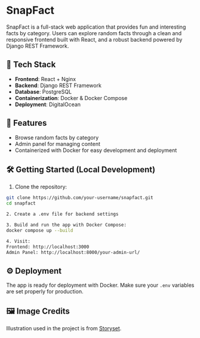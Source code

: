 # SnapFact

SnapFact is a full-stack web application that provides fun and interesting facts by category. Users can explore random facts through a clean and responsive frontend built with React, and a robust backend powered by Django REST Framework.

## 🔧 Tech Stack

- **Frontend**: React + Nginx
- **Backend**: Django REST Framework
- **Database**: PostgreSQL
- **Containerization**: Docker & Docker Compose
- **Deployment**: DigitalOcean

## 🚀 Features

- Browse random facts by category
- Admin panel for managing content
- Containerized with Docker for easy development and deployment

## 🛠️ Getting Started (Local Development)
1. Clone the repository:
```bash
git clone https://github.com/your-username/snapfact.git
cd snapfact

2. Create a .env file for backend settings

3. Build and run the app with Docker Compose:
docker compose up --build

4. Visit:
Frontend: http://localhost:3000
Admin Panel: http://localhost:8000/your-admin-url/
```

## ⚙️ Deployment

The app is ready for deployment with Docker. Make sure your `.env` variables are set properly for production.

## 🖼️ Image Credits

Illustration used in the project is from [Storyset](https://storyset.com/technology).
